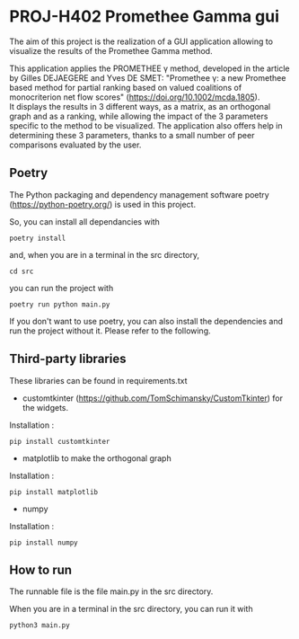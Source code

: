 # PROJ-H402 Promethee Gamma gui

The aim of this project is the realization of a GUI application allowing to visualize the results of the Promethee Gamma method. <br/>

This application applies the PROMETHEE γ method, developed in the article by Gilles DEJAEGERE and Yves DE SMET: "Promethee γ: a new Promethee based method for partial ranking based on valued coalitions of monocriterion net flow scores" (https://doi.org/10.1002/mcda.1805). <br/>
It displays the results in 3 different ways, as a matrix, as an orthogonal graph and as a ranking, while allowing the impact of the 3 parameters specific to the method to be visualized. The application also offers help in determining these 3 parameters, thanks to a small number of peer comparisons evaluated by the user.

## Poetry

The Python packaging and dependency management software poetry (https://python-poetry.org/) is used in this project. <br/>

So, you can install all dependancies with
```
poetry install
```

and, when you are in a terminal in the src directory,
```
cd src
```

you can run the project with
```
poetry run python main.py
```

If you don't want to use poetry, you can also install the dependencies and run the project without it. Please refer to the following.<br/>

## Third-party libraries

These libraries can be found in requirements.txt <br />

- customtkinter (https://github.com/TomSchimansky/CustomTkinter) for the widgets. <br />

Installation : 
```
pip install customtkinter
```

- matplotlib to make the orthogonal graph <br />

Installation : 
```
pip install matplotlib
```

- numpy <br />

Installation : 
```
pip install numpy
```

## How to run

The runnable file is the file main.py in the src directory. <br />

When you are in a terminal in the src directory, you can run it with
```
python3 main.py
```